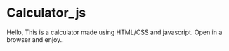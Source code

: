 # Calculator_js
Hello, This is a calculator made using HTML/CSS and javascript.
Open in a browser and enjoy..

